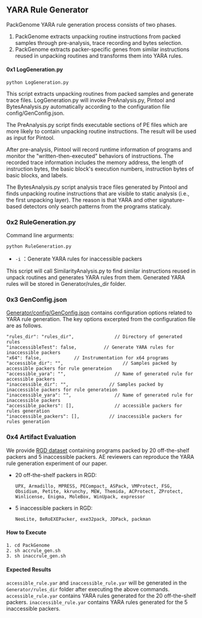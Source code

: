 ## YARA Rule Generator

PackGenome YARA rule generation process consists of two phases.

1. PackGenome extracts unpacking routine instructions from packed samples through pre-analysis, trace recording and bytes selection. 
2. PackGenome extracts packer-specific genes from similar instructions reused in unpacking routines and transforms them into YARA rules.

#### 0x1 LogGeneration.py

```
python LogGeneration.py
```

This script extracts unpacking routines from packed samples and generate trace files. LogGeneration.py will invoke PreAnalysis.py, Pintool and BytesAnalysis.py automatically according to the configuration file config/GenConfig.json.

The PreAnalysis.py script finds executable sections of PE files which are more likely to contain unpacking routine instructions. The result will be used as input for Pintool.

After pre-analysis, Pintool will record runtime information of programs and monitor the "written-then-executed" behaviors of instructions. The recorded trace information includes the memory address, the length of instruction bytes, the basic block's execution numbers, instruction bytes of basic blocks, and labels. 

The BytesAnalysis.py script analysis trace files generated by Pintool and finds unpacking routine instructions that are visible to static analysis (i.e., the first unpacking layer). The reason is that YARA and other signature-based detectors only search patterns from the programs staticaly. 

### 0x2 RuleGeneration.py

Command line argurments:

```sh
python RuleGeneration.py
```

- `-i` ：Generate YARA rules for inaccessible packers

This script will call SimilarityAnalysis.py to find similar instructions reused in unpack routines and generates YARA rules from them. Generated YARA rules will be stored in Generator/rules_dir folder.

### 0x3 GenConfig.json

[Generator/config/GenConfig.json](https://github.com/packgenome/PackGenome-Artifacts/blob/main/Generator/config/GenConfig.json) contains configuration options related to YARA rule generation. The key options excerpted from the configuration file are as follows.

```
"rules_dir": "rules_dir",			    // Directory of generated rules
"inaccessibleTest": false,		    // Generate YARA rules for inaccessible packers
"x64": false,            // Instrumentation for x64 programs
"accessible_dir": "",					   // Samples packed by accessible packers for rule generateion
"accessible_yara": "",				    // Name of generated rule for accessible packers
"inaccessible_dir": "",               // Samples packed by inaccessible packers for rule generateion
"inaccessible_yara": "",			    // Name of generated rule for inaccessible packers
"accessible_packers": [],			    // accessible packers for rules generation
"inaccessible_packers": [],		      // inaccessible packers for rules generation
```

### 0x4 Artifact Evaluation

We provide [RGD dataset](https://github.com/packgenome/PackGenome-Artifacts/tree/main/Dataset/RGD) containing programs packed by 20 off-the-shelf packers and 5 inaccessible packers. AE reviewers can reproduce the YARA rule generation experiment of our paper.

- 20 off-the-shelf packers in RGD:

  ```
  UPX, Armadillo, MPRESS, PECompact, ASPack, VMProtect, FSG, Obsidium, Petite, kkrunchy, MEW, Themida, ACProtect, ZProtect, Winlicense, Enigma, MoleBox, WinUpack, expressor
  ```

- 5 inaccessible packers in RGD:

  ```
  NeoLite, BeRoEXEPacker, exe32pack, JDPack, packman
  ```

#### How to Execute

```shell
1. cd PackGenome
2. sh accrule_gen.sh
3. sh inaccrule_gen.sh
```

#### Expected Results

`accessible_rule.yar` and `inaccessible_rule.yar` will be generated in the `Generator/rules_dir` folder after executing the above commands. `accessible_rule.yar` contains YARA rules  generated for the 20 off-the-shelf packers. `inaccessible_rule.yar` contains YARA rules  generated for the 5 inaccessible packers. 

